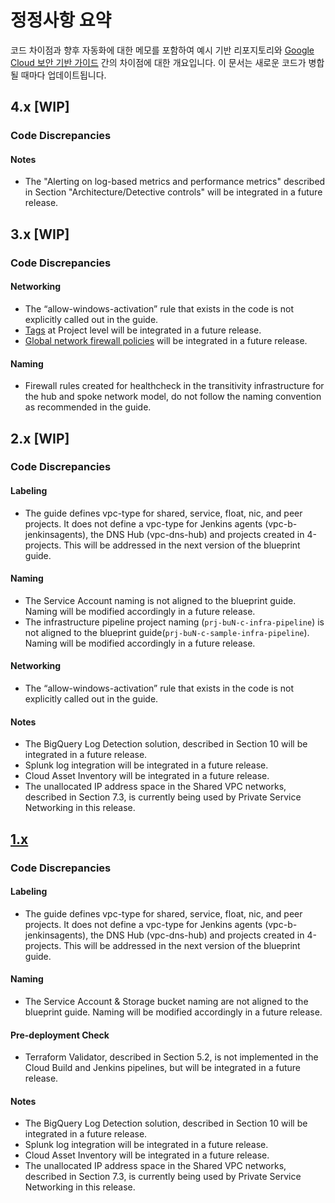 # 정정사항 요약
코드 차이점과 향후 자동화에 대한 메모를 포함하여 예시 기반 리포지토리와 [Google Cloud 보안 기반 가이드](https://services.google.com/fh/files/misc/google-cloud-security-foundations-guide.pdf) 간의 차이점에 대한 개요입니다. 이 문서는 새로운 코드가 병합될 때마다 업데이트됩니다.

## 4.x [WIP]

### Code Discrepancies

#### Notes
- The "Alerting on log-based metrics and performance metrics" described in Section "Architecture/Detective controls" will be integrated in a future release.

## 3.x [WIP]

### Code Discrepancies

#### Networking

- The “allow-windows-activation” rule that exists in the code is not explicitly called out in the guide.
- [Tags](https://cloud.google.com/resource-manager/docs/tags/tags-overview) at Project level will be integrated in a future release.
- [Global network firewall policies](https://cloud.google.com/vpc/docs/network-firewall-policies) will be integrated in a future release.

#### Naming

- Firewall rules created for healthcheck in the transitivity infrastructure for the hub and spoke network model, do not follow the naming convention as recommended in the guide.

## 2.x [WIP]
### Code Discrepancies

#### Labeling
- The guide defines vpc-type for shared, service, float, nic, and peer projects. It does not define a vpc-type for Jenkins agents (vpc-b-jenkinsagents), the DNS Hub (vpc-dns-hub) and projects created in 4-projects.
This will be addressed in the next version of the blueprint guide.

#### Naming
- The Service Account naming is not aligned to the blueprint guide. Naming will be modified accordingly in a future release.
- The infrastructure pipeline project naming (`prj-buN-c-infra-pipeline`) is not aligned to the blueprint guide(`prj-buN-c-sample-infra-pipeline`). Naming will be modified accordingly in a future release.

#### Networking
- The “allow-windows-activation” rule that exists in the code is not explicitly called out in the guide.

#### Notes
- The BigQuery Log Detection solution, described in Section 10 will be integrated in a future release.
- Splunk log integration will be integrated in a future release.
- Cloud Asset Inventory will be integrated in a future release.
- The unallocated IP address space in the Shared VPC networks, described in Section 7.3, is currently being used by Private Service Networking in this release.

## [1.x](https://github.com/terraform-google-modules/terraform-example-foundation/releases/tag/v1.0.0)
### Code Discrepancies

#### Labeling
- The guide defines vpc-type for shared, service, float, nic, and peer projects. It does not define a vpc-type for Jenkins agents (vpc-b-jenkinsagents), the DNS Hub (vpc-dns-hub) and projects created in 4-projects.
This will be addressed in the next version of the blueprint guide.

#### Naming
- The Service Account & Storage bucket naming are not aligned to the blueprint guide. Naming will be modified accordingly in a future release.

#### Pre-deployment Check
- Terraform Validator, described in Section 5.2, is not implemented in the Cloud Build and Jenkins pipelines, but will be integrated in a future release.

#### Notes
- The BigQuery Log Detection solution, described in Section 10 will be integrated in a future release.
- Splunk log integration will be integrated in a future release.
- Cloud Asset Inventory will be integrated in a future release.
- The unallocated IP address space in the Shared VPC networks, described in Section 7.3, is currently being used by Private Service Networking in this release.
